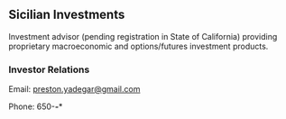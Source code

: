## Sicilian Investments

Investment advisor (pending registration in State of California) providing proprietary macroeconomic and options/futures investment products.   

### Investor Relations

Email: preston.yadegar@gmail.com

Phone: 650-***-****


